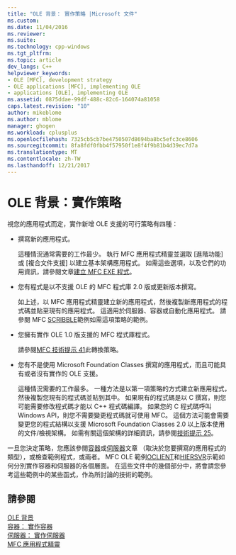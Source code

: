 ```yaml
---
title: "OLE 背景： 實作策略 |Microsoft 文件"
ms.custom: 
ms.date: 11/04/2016
ms.reviewer: 
ms.suite: 
ms.technology: cpp-windows
ms.tgt_pltfrm: 
ms.topic: article
dev_langs: C++
helpviewer_keywords:
- OLE [MFC], development strategy
- OLE applications [MFC], implementing OLE
- applications [OLE], implementing OLE
ms.assetid: 0875ddae-99df-488c-82c6-164074a81058
caps.latest.revision: "10"
author: mikeblome
ms.author: mblome
manager: ghogen
ms.workload: cplusplus
ms.openlocfilehash: 7325cb5cb7be4750507d8694ba8bc5efc3ce8606
ms.sourcegitcommit: 8fa8fdf0fbb4f57950f1e8f4f9b81b4d39ec7d7a
ms.translationtype: MT
ms.contentlocale: zh-TW
ms.lasthandoff: 12/21/2017
---
```

# <a name="ole-background-implementation-strategies"></a>OLE 背景：實作策略
視您的應用程式而定，實作新增 OLE 支援的可行策略有四種：  
  
-   撰寫新的應用程式。  
  
     這種情況通常需要的工作最少。 執行 MFC 應用程式精靈並選取 [進階功能] 或 [複合文件支援] 以建立基本架構應用程式。 如需這些選項，以及它們的功用資訊，請參閱文章[建立 MFC EXE 程式](../mfc/reference/mfc-application-wizard.md)。  
  
-   您有程式是以不支援 OLE 的 MFC 程式庫 2.0 版或更新版本撰寫。  
  
     如上述，以 MFC 應用程式精靈建立新的應用程式，然後複製新應用程式的程式碼並貼至現有的應用程式。 這適用於伺服器、容器或自動化應用程式。 請參閱 MFC [SCRIBBLE](../visual-cpp-samples.md)範例如需這項策略的範例。  
  
-   您擁有實作 OLE 1.0 版支援的 MFC 程式庫程式。  
  
     請參閱[MFC 技術提示 41](../mfc/tn041-mfc-ole1-migration-to-mfc-ole-2.md)此轉換策略。  
  
-   您有不是使用 Microsoft Foundation Classes 撰寫的應用程式，而且可能具有或者沒有實作的 OLE 支援。  
  
     這種情況需要的工作最多。 一種方法是以第一項策略的方式建立新應用程式，然後複製您現有的程式碼並貼到其中。 如果現有的程式碼是以 C 撰寫，則您可能需要修改程式碼才能以 C++ 程式碼編譯。 如果您的 C 程式碼呼叫 Windows API，則您不需要變更程式碼就可使用 MFC。 這個方法可能會需要變更您的程式結構以支援 Microsoft Foundation Classes 2.0 以上版本使用的文件/檢視架構。 如需有關這個架構的詳細資訊，請參閱[技術提示 25](../mfc/tn025-document-view-and-frame-creation.md)。  
  
 一旦您決定策略，您應該參閱[容器](../mfc/containers.md)或[伺服器](../mfc/servers.md)文章 （取決於您要撰寫的應用程式的類型），或檢查範例程式，或兩者。 MFC OLE 範例[OCLIENT](../visual-cpp-samples.md)和[HIERSVR](../visual-cpp-samples.md)示範如何分別實作容器和伺服器的各個層面。 在這些文件中的幾個部分中，將會請您參考這些範例中的某些函式，作為所討論的技術的範例。  
  
## <a name="see-also"></a>請參閱  
 [OLE 背景](../mfc/ole-background.md)   
 [容器： 實作容器](../mfc/containers-implementing-a-container.md)   
 [伺服器： 實作伺服器](../mfc/servers-implementing-a-server.md)   
 [MFC 應用程式精靈](../mfc/reference/mfc-application-wizard.md)

